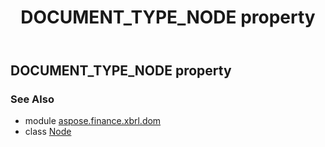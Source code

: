 ﻿---
title: DOCUMENT_TYPE_NODE property
second_title: Aspose.Finance for Python via .NET API References
description: 
type: docs
weight: 80
url: /python-net/aspose.finance.xbrl.dom/node/document_type_node/
is_root: false
---

## DOCUMENT_TYPE_NODE property


### See Also
* module [aspose.finance.xbrl.dom](../../)
* class [Node](/finance/python-net/aspose.finance.xbrl.dom/node)
